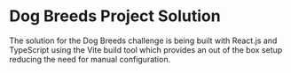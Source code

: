 # Dog Breeds Project Solution

The solution for the Dog Breeds challenge is being built with React.js and TypeScript using the Vite build tool which provides an out of the box setup reducing the need for manual configuration.

